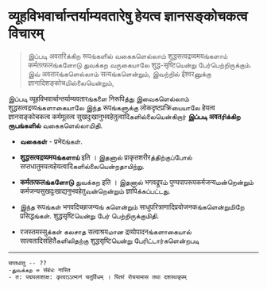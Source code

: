 # व्यूहविभवार्चान्तर्याम्यवतारेषु हेयत्व ज्ञानसङ्कोचकत्व विचारम् 

> இப்படி अवतरिக்கிற रूपங்களில் வகைகளெல்லாம் शुद्धसत्वद्रव्यमयங்களாய் कर्मतत्फलங்களோடு துவக்கற வருகையாலே शुद्ध-सृष्टिயென்று பேர்பெற்றிருக்கும். இவ் अवतारங்களெல்லாம் सत्यங்களென்றும், இவற்றில் ईश्वरனுக்கு ज्ञानादिशङ्कोचமில்லையென்றும்,


இப்படி व्यूहविभवार्चान्तर्याम्यवतारங்களை निरूपिத்து இவைகளெல்லாம் शुद्धसत्वद्रव्यங்களாகையாலே இந்த रूपங்களுக்கு लोकदृष्टप्रक्रिயையாலே हेयत्व ज्ञानसङ्कोचकत्व कर्ममूलत्व सुखदुःखानुभवहेतुत्वादिகளில்லையென்கிறார் __இப்படி अवतரிக்கிற ரூபங்களில்__ வகைகளெல்லாமிதி. 

- __வகைகள்__ - प्रभेदங்கள். 
- __शुद्धसत्वद्रव्यमयங்களாய்__ इति । 
இதனால் प्राकृतशरीरத்திற்குப்போல் सप्तधातुमयत्वहेयत्वादिகளில்லையென்றதாயிற்று. 

- __कर्मतत्फलங்களோடு__ துவக்கற इति । இதனால் भगवद्रूपம் पुण्यपापरूपकर्मजन्यமன்றென்றும் कर्मजन्यसुखदुःखाद्यनुभवहेतुவன்றென்றும் ज्ञापिக்கப்பட்டது. 
- இந்த रूपங்கள் भगवदिच्छाजन्यங் களென்றும் साधुपरित्राणादिप्रयोजनकங்களென்றுமிறே प्रसिद्धங்கள். शुद्धसृष्टिயென்று பேர் பெற்றிருக்குமிதி. 
- रजस्तमस्सुக்கள் கலசாத सत्वाश्रयமான द्रव्योपादनங்களாகையால் सात्वतादिसंहितैகளிலிதற்கு शुद्धसृष्टिயென்று பேரிட்டார்களென்றபடி





---------
```
सप्तधातु -- ??
-துவக்கற = संबंधः नास्ति
- त: पद्मपलाशाक्ष: कृत्वाऽऽत्मानं चतुर्विधम् । पितरं रोचयामास तथा दशरथन्नृपम्

```